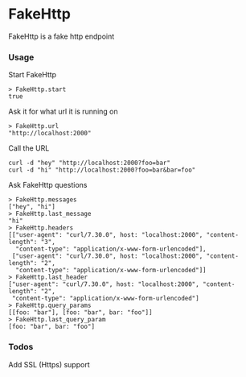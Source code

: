 FakeHttp
========

FakeHttp is a fake http endpoint

### Usage

Start FakeHttp

```
> FakeHttp.start
true
```

Ask it for what url it is running on

```
> FakeHttp.url
"http://localhost:2000"
```

Call the URL

```
curl -d "hey" "http://localhost:2000?foo=bar"
curl -d "hi" "http://localhost:2000?foo=bar&bar=foo"
```

Ask FakeHttp questions

```
> FakeHttp.messages
["hey", "hi"]
> FakeHttp.last_message
"hi"
> FakeHttp.headers
[["user-agent": "curl/7.30.0", host: "localhost:2000", "content-length": "3",
  "content-type": "application/x-www-form-urlencoded"],
 ["user-agent": "curl/7.30.0", host: "localhost:2000", "content-length": "2",
  "content-type": "application/x-www-form-urlencoded"]]
> FakeHttp.last_header
["user-agent": "curl/7.30.0", host: "localhost:2000", "content-length": "2",
 "content-type": "application/x-www-form-urlencoded"]
> FakeHttp.query_params
[[foo: "bar"], [foo: "bar", bar: "foo"]]
> FakeHttp.last_query_param
[foo: "bar", bar: "foo"]
```

### Todos

Add SSL (Https) support
